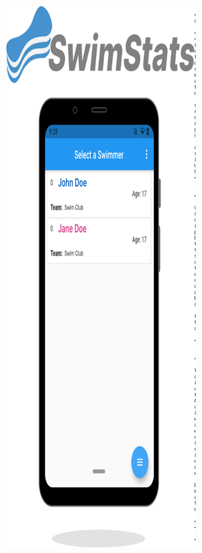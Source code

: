 <!DOCTYPE html>
<html lang="en">
<head>
    <meta charset="UTF-8">
    <meta http-equiv="X-UA-Compatible" content="IE=edge">
    <meta name="viewport" content="width=device-width, initial-scale=1.0">
</head>
<body>
    <div style="display:flex">
    <img style="flex: 1" src="./assets/swimstatsintropicture.png" alt="drawing" width="500" />
    
    <div style="display:block;margin:auto">
            <p> <strong>SwimStats</strong> is a free, open source mobile app for displaying
                swimming results of age group swimmers
                currently registered in USA Swimming.</p>
            
            <p>
                Various swimmer data, including personal best times, time standards, and time comparisons can all all be accesed
                through this application.
            </p>
            
            <p>
                The application is available for Android and iOS, while a web application is currently in development and will
                be made avaliable later on.
            </p>
    </div>

    </div>
</body>
</html>
